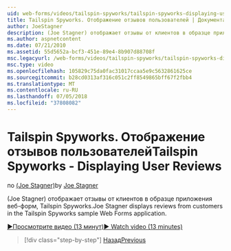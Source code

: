 ```yaml
---
uid: web-forms/videos/tailspin-spyworks/tailspin-spyworks-displaying-user-reviews
title: Tailspin Spyworks. Отображение отзывов пользователей | Документация Майкрософт
author: JoeStagner
description: (Joe Stagner) отображает отзывы от клиентов в образце приложения веб-форм, Tailspin Spyworks.
ms.author: aspnetcontent
ms.date: 07/21/2010
ms.assetid: 55d5652a-bcf3-451e-89e4-8b907d88708f
msc.legacyurl: /web-forms/videos/tailspin-spyworks/tailspin-spyworks-displaying-user-reviews
msc.type: video
ms.openlocfilehash: 105829c75da0fac31017ccaa5e9c5632861625ce
ms.sourcegitcommit: b28cd0313af316c051c2ff8549865bff67f2fbb4
ms.translationtype: MT
ms.contentlocale: ru-RU
ms.lasthandoff: 07/05/2018
ms.locfileid: "37808082"
---
```

<a name="tailspin-spyworks---displaying-user-reviews"></a><span data-ttu-id="a356f-103">Tailspin Spyworks. Отображение отзывов пользователей</span><span class="sxs-lookup"><span data-stu-id="a356f-103">Tailspin Spyworks - Displaying User Reviews</span></span>
====================
<span data-ttu-id="a356f-104">по [(Joe Stagner)](https://github.com/JoeStagner)</span><span class="sxs-lookup"><span data-stu-id="a356f-104">by [Joe Stagner](https://github.com/JoeStagner)</span></span>

<span data-ttu-id="a356f-105">(Joe Stagner) отображает отзывы от клиентов в образце приложения веб-форм, Tailspin Spyworks.</span><span class="sxs-lookup"><span data-stu-id="a356f-105">Joe Stagner displays reviews from customers in the Tailspin Spyworks sample Web Forms application.</span></span>

[<span data-ttu-id="a356f-106">&#9654;Просмотрите видео (13 минут)</span><span class="sxs-lookup"><span data-stu-id="a356f-106">&#9654; Watch video (13 minutes)</span></span>](https://channel9.msdn.com/Blogs/ASP-NET-Site-Videos/tailspin-spyworks-displaying-user-reviews)

> [!div class="step-by-step"]
> [<span data-ttu-id="a356f-107">Назад</span><span class="sxs-lookup"><span data-stu-id="a356f-107">Previous</span></span>](tailspin-spyworks-adding-user-product-reviews.md)
